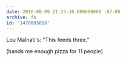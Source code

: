 ```yaml
---
date: 2016-08-09 21:23:38.000000000 -07:00
archive: fb
id: '1470803018'
---
```


Lou Malnati's: "This feeds three."

[hands me enough pizza for 11 people]
